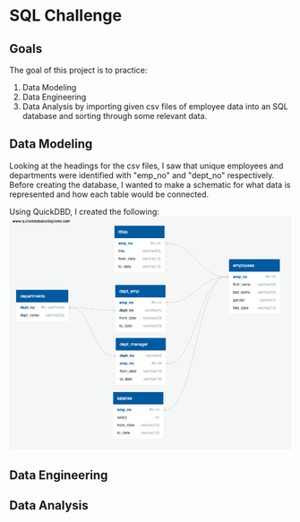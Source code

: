 # SQL Challenge
## Goals
The goal of this project is to practice:
1. Data Modeling
2. Data Engineering
3. Data Analysis
by importing given csv files of employee data into an SQL database and sorting through some relevant data.

## Data Modeling
Looking at the headings for the csv files, I saw that unique employees and departments were identified with "emp_no" and "dept_no" respectively. Before creating the database, I wanted to make a schematic for what data is represented and how each table would be connected.

Using QuickDBD, I created the following:
![ERD_QuickDBD.png](EmployeeSQL/ERD_QuickDBD.png)

## Data Engineering

## Data Analysis